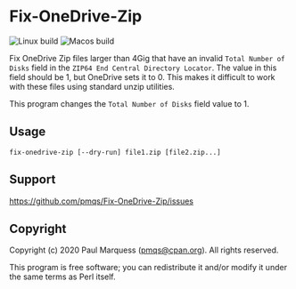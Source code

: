 # Fix-OneDrive-Zip

![Linux build](https://github.com/pmqs/Fix-OneDrive-Zip/workflows/Linux%20build/badge.svg) ![Macos build](https://github.com/pmqs/Fix-OneDrive-Zip/workflows/Macos%20build/badge.svg)

Fix OneDrive Zip files larger than 4Gig that have an invalid `Total Number
of Disks` field in the `ZIP64 End Central Directory Locator`. The value in
this field should be 1, but OneDrive sets it to 0. This makes it difficult
to work with these files using standard unzip utilities.

This program changes the `Total Number of Disks` field value to 1.

## Usage

    fix-onedrive-zip [--dry-run] file1.zip [file2.zip...]

## Support

https://github.com/pmqs/Fix-OneDrive-Zip/issues


## Copyright

Copyright (c) 2020 Paul Marquess (pmqs@cpan.org). All rights reserved.

This program is free software; you can redistribute it and/or modify it
under the same terms as Perl itself.
